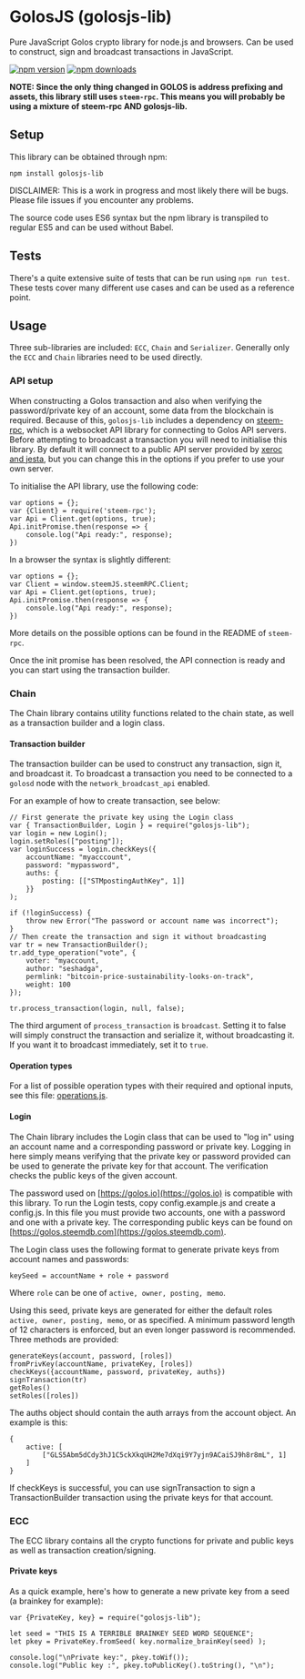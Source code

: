 # GolosJS (golosjs-lib)

Pure JavaScript Golos crypto library for node.js and browsers. Can be used to construct, sign and broadcast transactions in JavaScript.

[![npm version](https://img.shields.io/npm/v/steemjs-lib.svg?style=flat-square)](https://www.npmjs.com/package/steemjs-lib)
[![npm downloads](https://img.shields.io/npm/dm/steemjs-lib.svg?style=flat-square)](https://www.npmjs.com/package/steemjs-lib)

**NOTE: Since the only thing changed in GOLOS is address prefixing and assets, this library still uses `steem-rpc`. This means you will probably
be using a mixture of steem-rpc AND golosjs-lib.**

## Setup

This library can be obtained through npm:
```
npm install golosjs-lib
```

DISCLAIMER: This is a work in progress and most likely there will be bugs. Please file issues if you encounter any problems.

The source code uses ES6 syntax but the npm library is transpiled to regular ES5 and can be used without Babel.

## Tests
There's a quite extensive suite of tests that can be run using `npm run test`. These tests cover many different use cases and can be used as a reference point.

## Usage

Three sub-libraries are included: `ECC`, `Chain` and `Serializer`. Generally only the `ECC` and `Chain` libraries need to be used directly.

### API setup
When constructing a Golos transaction and also when verifying the password/private key of an account, some data from the blockchain is required. Because of this, `golosjs-lib` includes a dependency on [steem-rpc](https://github.com/svk31/steem-rpc), which is a websocket API library for connecting to Golos API servers. Before attempting to broadcast a transaction you will need to initialise this library. By default it will connect to a public API server provided by [xeroc and jesta](https://golosit.com/steemws/@jesta/steem-ws-the-public-steem-api-cluster), but you can change this in the options if you prefer to use your own server.

To initialise the API library, use the following code:

```
var options = {};
var {Client} = require('steem-rpc');
var Api = Client.get(options, true);
Api.initPromise.then(response => {
    console.log("Api ready:", response);
})
```

In a browser the syntax is slightly different:

```
var options = {};
var Client = window.steemJS.steemRPC.Client;
var Api = Client.get(options, true);
Api.initPromise.then(response => {
    console.log("Api ready:", response);
})
```

More details on the possible options can be found in the README of `steem-rpc`.

Once the init promise has been resolved, the API connection is ready and you can start using the transaction builder.

### Chain
The Chain library contains utility functions related to the chain state, as well as a transaction builder and a login class.

#### Transaction builder
The transaction builder can be used to construct any transaction, sign it, and broadcast it. To broadcast a transaction you need to be connected to a `golosd` node with the `network_broadcast_api` enabled.

For an example of how to create transaction, see below:

```
// First generate the private key using the Login class
var { TransactionBuilder, Login } = require("golosjs-lib");
var login = new Login();
login.setRoles(["posting"]);
var loginSuccess = login.checkKeys({
    accountName: "myacccount",
    password: "mypassword",
    auths: {
        posting: [["STMpostingAuthKey", 1]]
    }}
);

if (!loginSuccess) {
    throw new Error("The password or account name was incorrect");
}    
// Then create the transaction and sign it without broadcasting
var tr = new TransactionBuilder();
tr.add_type_operation("vote", {
    voter: "myaccount,
    author: "seshadga",
    permlink: "bitcoin-price-sustainability-looks-on-track",
    weight: 100
});

tr.process_transaction(login, null, false);
```

The third argument of `process_transaction` is `broadcast`. Setting it to false will simply construct the transaction and serialize it, without broadcasting it. If you want it to broadcast immediately, set it to `true`.

#### Operation types
For a list of possible operation types with their required and optional inputs, see this file: [operations.js](https://github.com/someguy123/golosjs-lib/blob/master/lib/serializer/src/operations.js).

#### Login
The Chain library includes the Login class that can be used to "log in" using an account name and a corresponding password or private key. Logging in here simply means verifying that the private key or password provided can be used to generate the private key for that account. The verification checks the public keys of the given account.

The password used on [https://golos.io](https://golos.io) is compatible with this library. To run the Login tests, copy config.example.js and create a config.js. In this file you must provide two accounts, one with a password and one with a private key. The corresponding public keys can be found on [https://golos.steemdb.com](https://golos.steemdb.com).

The Login class uses the following format to generate private keys from account names and passwords:

```
keySeed = accountName + role + password
```
Where `role` can be one of `active, owner, posting, memo`.

Using this seed, private keys are generated for either the default roles `active, owner, posting, memo`, or as specified. A minimum password length of 12 characters is enforced, but an even longer password is recommended. Three methods are provided:

```
generateKeys(account, password, [roles])
fromPrivKey(accountName, privateKey, [roles])
checkKeys({accountName, password, privateKey, auths})
signTransaction(tr)
getRoles()
setRoles([roles])
```

The auths object should contain the auth arrays from the account object. An example is this:

```
{
    active: [
        ["GLS5Abm5dCdy3hJ1C5ckXkqUH2Me7dXqi9Y7yjn9ACaiSJ9h8r8mL", 1]
    ]
}
```

If checkKeys is successful, you can use signTransaction to sign a TransactionBuilder transaction using the private keys for that account.

### ECC
The ECC library contains all the crypto functions for private and public keys as well as transaction creation/signing.

#### Private keys
As a quick example, here's how to generate a new private key from a seed (a brainkey for example):

```
var {PrivateKey, key} = require("golosjs-lib");

let seed = "THIS IS A TERRIBLE BRAINKEY SEED WORD SEQUENCE";
let pkey = PrivateKey.fromSeed( key.normalize_brainKey(seed) );

console.log("\nPrivate key:", pkey.toWif());
console.log("Public key :", pkey.toPublicKey().toString(), "\n");
```
